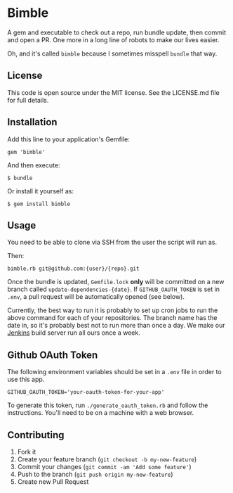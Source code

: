 # Bimble

A gem and executable to check out a repo, run bundle update, then commit and open a PR.
One more in a long line of robots to make our lives easier.

Oh, and it's called `bimble` because I sometimes misspell `bundle` that way.

## License

This code is open source under the MIT license. See the LICENSE.md file for 
full details.

## Installation

Add this line to your application's Gemfile:

    gem 'bimble'

And then execute:

    $ bundle

Or install it yourself as:

    $ gem install bimble

## Usage

You need to be able to clone via SSH from the user the script will run as.

Then:

```
bimble.rb git@github.com:{user}/{repo}.git
```

Once the bundle is updated, `Gemfile.lock` **only** will be committed on a new
branch called `update-dependencies-{date}`. If `GITHUB_OAUTH_TOKEN` is set in `.env`,
a pull request will be automatically opened (see below).

Currently, the best way to run it is probably to set up cron jobs to run the above
command for each of your repositories. The branch name has the date in, so it's probably
best not to run more than once a day. We make our [Jenkins](http://jenkins.theodi.org) 
build server run all ours once a week.

## Github OAuth Token

The following environment variables should be set in a `.env` file in order to use this app.

    GITHUB_OAUTH_TOKEN='your-oauth-token-for-your-app'
    
To generate this token, run `./generate_oauth_token.rb` and follow the instructions. You'll need
to be on a machine with a web browser.

## Contributing

1. Fork it
2. Create your feature branch (`git checkout -b my-new-feature`)
3. Commit your changes (`git commit -am 'Add some feature'`)
4. Push to the branch (`git push origin my-new-feature`)
5. Create new Pull Request
